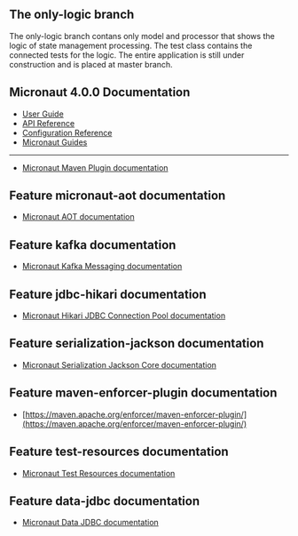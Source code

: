 ## The only-logic branch

The only-logic branch contans only model and processor that shows the logic of state management processing. 
The test class contains the connected tests for the logic.
The entire application is still under construction and is placed at master branch.

## Micronaut 4.0.0 Documentation

- [User Guide](https://docs.micronaut.io/4.0.0/guide/index.html)
- [API Reference](https://docs.micronaut.io/4.0.0/api/index.html)
- [Configuration Reference](https://docs.micronaut.io/4.0.0/guide/configurationreference.html)
- [Micronaut Guides](https://guides.micronaut.io/index.html)
---

- [Micronaut Maven Plugin documentation](https://micronaut-projects.github.io/micronaut-maven-plugin/latest/)
## Feature micronaut-aot documentation

- [Micronaut AOT documentation](https://micronaut-projects.github.io/micronaut-aot/latest/guide/)


## Feature kafka documentation

- [Micronaut Kafka Messaging documentation](https://micronaut-projects.github.io/micronaut-kafka/latest/guide/index.html)


## Feature jdbc-hikari documentation

- [Micronaut Hikari JDBC Connection Pool documentation](https://micronaut-projects.github.io/micronaut-sql/latest/guide/index.html#jdbc)


## Feature serialization-jackson documentation

- [Micronaut Serialization Jackson Core documentation](https://micronaut-projects.github.io/micronaut-serialization/latest/guide/)


## Feature maven-enforcer-plugin documentation

- [https://maven.apache.org/enforcer/maven-enforcer-plugin/](https://maven.apache.org/enforcer/maven-enforcer-plugin/)


## Feature test-resources documentation

- [Micronaut Test Resources documentation](https://micronaut-projects.github.io/micronaut-test-resources/latest/guide/)


## Feature data-jdbc documentation

- [Micronaut Data JDBC documentation](https://micronaut-projects.github.io/micronaut-data/latest/guide/index.html#jdbc)


